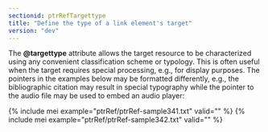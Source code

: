 ```yaml
---
sectionid: ptrRefTargettype
title: "Define the type of a link element's target"
version: "dev"
---
```


The **@targettype** attribute allows the target resource to be characterized using any convenient classification scheme or typology. This is often useful when the target requires special processing, e.g., for display purposes. The pointers in the examples below may be formatted differently, e.g., the bibliographic citation may result in special typography while the pointer to the audio file may be used to embed an audio player:

{% include mei example="ptrRef/ptrRef-sample341.txt" valid="" %}
{% include mei example="ptrRef/ptrRef-sample342.txt" valid="" %}
